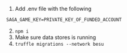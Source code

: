1) Add .env file with the following
```
SAGA_GAME_KEY=PRIVATE_KEY_OF_FUNDED_ACCOUNT
```
2) `npm i`
3) Make sure data stores is running
4) `truffle migrations --network besu`
